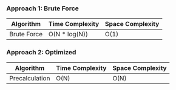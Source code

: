 ### Approach 1: Brute Force

| Algorithm              | Time Complexity   | Space Complexity  |
|----------------------- | ----------------- | ----------------- |
| Brute Force            | O(N * log(N))     | O(1)              |


### Approach 2: Optimized

| Algorithm              | Time Complexity   | Space Complexity  |
|----------------------- | ----------------- | ----------------- |
| Precalculation         | O(N)              | O(N)              |


